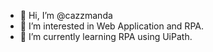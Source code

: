 - 👋 Hi, I’m @cazzmanda
- 👀 I’m interested in Web Application and RPA.
- 🌱 I’m currently learning RPA using UiPath.

<!---
cazzmanda/cazzmanda is a ✨ special ✨ repository because its `README.md` (this file) appears on your GitHub profile.
You can click the Preview link to take a look at your changes.
--->
